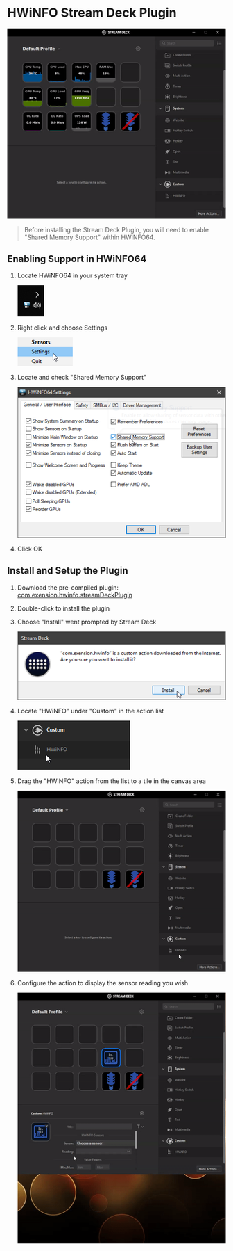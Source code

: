 # HWiNFO Stream Deck Plugin

![alt text](images/demo.gif "HWiNFO64 Stream Deck Plugin Demo")

> Before installing the Stream Deck Plugin, you will need to enable "Shared Memory Support" within HWiNFO64.

## Enabling Support in HWiNFO64

1. Locate HWiNFO64 in your system tray

    ![alt text](images/systray.png "HWiNFO64 System Tray Icon")

2.  Right click and choose Settings

    ![alt text](images/contextmenu.png "HWiNFO64 Context Menu")

3.  Locate and check "Shared Memory Support"

    ![alt text](images/hwinfosettings.png "HWiNFO64 Settings")

4. Click OK

## Install and Setup the Plugin
1. Download the pre-compiled plugin: [com.exension.hwinfo.streamDeckPlugin](../../raw/master/com.exension.hwinfo.streamDeckPlugin)

2. Double-click to install the plugin

3. Choose "Install" went prompted by Stream Deck

    ![alt text](images/streamdeckinstall.png "Stream Deck Plugin Installation")

4. Locate "HWiNFO" under "Custom" in the action list

    ![alt text](images/streamdeckactionlist.png "Stream Deck Action List")

5. Drag the "HWiNFO" action from the list to a tile in the canvas area

    ![alt text](images/dragaction.gif "Drag Action")

6. Configure the action to display the sensor reading you wish

    ![alt text](images/configureaction.gif "Configure Action")